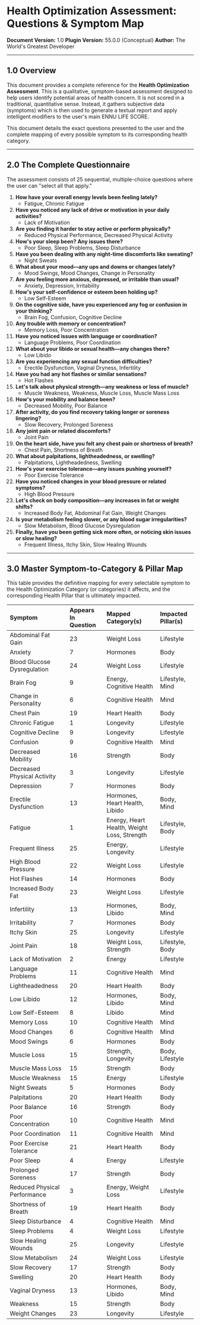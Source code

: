 # Health Optimization Assessment: Questions & Symptom Map

**Document Version:** 1.0
**Plugin Version:** 55.0.0 (Conceptual)
**Author:** The World's Greatest Developer

---

## 1.0 Overview

This document provides a complete reference for the **Health Optimization Assessment**. This is a qualitative, symptom-based assessment designed to help users identify potential areas of health concern. It is not scored in a traditional, quantitative sense. Instead, it gathers subjective data (symptoms) which is then used to generate a textual report and apply intelligent modifiers to the user's main ENNU LIFE SCORE.

This document details the exact questions presented to the user and the complete mapping of every possible symptom to its corresponding health category.

---

## 2.0 The Complete Questionnaire

The assessment consists of 25 sequential, multiple-choice questions where the user can "select all that apply."

1.  **How have your overall energy levels been feeling lately?**
    *   Fatigue, Chronic Fatigue
2.  **Have you noticed any lack of drive or motivation in your daily activities?**
    *   Lack of Motivation
3.  **Are you finding it harder to stay active or perform physically?**
    *   Reduced Physical Performance, Decreased Physical Activity
4.  **How's your sleep been? Any issues there?**
    *   Poor Sleep, Sleep Problems, Sleep Disturbance
5.  **Have you been dealing with any night-time discomforts like sweating?**
    *   Night Sweats
6.  **What about your mood—any ups and downs or changes lately?**
    *   Mood Swings, Mood Changes, Change in Personality
7.  **Are you feeling more anxious, depressed, or irritable than usual?**
    *   Anxiety, Depression, Irritability
8.  **How's your self-confidence or esteem been holding up?**
    *   Low Self-Esteem
9.  **On the cognitive side, have you experienced any fog or confusion in your thinking?**
    *   Brain Fog, Confusion, Cognitive Decline
10. **Any trouble with memory or concentration?**
    *   Memory Loss, Poor Concentration
11. **Have you noticed issues with language or coordination?**
    *   Language Problems, Poor Coordination
12. **What about your libido or sexual health—any changes there?**
    *   Low Libido
13. **Are you experiencing any sexual function difficulties?**
    *   Erectile Dysfunction, Vaginal Dryness, Infertility
14. **Have you had any hot flashes or similar sensations?**
    *   Hot Flashes
15. **Let's talk about physical strength—any weakness or loss of muscle?**
    *   Muscle Weakness, Weakness, Muscle Loss, Muscle Mass Loss
16. **How's your mobility and balance been?**
    *   Decreased Mobility, Poor Balance
17. **After activity, do you find recovery taking longer or soreness lingering?**
    *   Slow Recovery, Prolonged Soreness
18. **Any joint pain or related discomforts?**
    *   Joint Pain
19. **On the heart side, have you felt any chest pain or shortness of breath?**
    *   Chest Pain, Shortness of Breath
20. **What about palpitations, lightheadedness, or swelling?**
    *   Palpitations, Lightheadedness, Swelling
21. **How's your exercise tolerance—any issues pushing yourself?**
    *   Poor Exercise Tolerance
22. **Have you noticed changes in your blood pressure or related symptoms?**
    *   High Blood Pressure
23. **Let's check on body composition—any increases in fat or weight shifts?**
    *   Increased Body Fat, Abdominal Fat Gain, Weight Changes
24. **Is your metabolism feeling slower, or any blood sugar irregularities?**
    *   Slow Metabolism, Blood Glucose Dysregulation
25. **Finally, have you been getting sick more often, or noticing skin issues or slow healing?**
    *   Frequent Illness, Itchy Skin, Slow Healing Wounds

---

## 3.0 Master Symptom-to-Category & Pillar Map

This table provides the definitive mapping for every selectable symptom to the Health Optimization Category (or categories) it affects, and the corresponding Health Pillar that is ultimately impacted.

| Symptom | Appears In Question | Mapped Category(s) | Impacted Pillar(s) |
| :--- | :--- | :--- | :--- |
| Abdominal Fat Gain | 23 | Weight Loss | Lifestyle |
| Anxiety | 7 | Hormones | Body |
| Blood Glucose Dysregulation | 24 | Weight Loss | Lifestyle |
| Brain Fog | 9 | Energy, Cognitive Health | Lifestyle, Mind |
| Change in Personality | 6 | Cognitive Health | Mind |
| Chest Pain | 19 | Heart Health | Body |
| Chronic Fatigue | 1 | Longevity | Lifestyle |
| Cognitive Decline | 9 | Longevity | Lifestyle |
| Confusion | 9 | Cognitive Health | Mind |
| Decreased Mobility | 16 | Strength | Body |
| Decreased Physical Activity | 3 | Longevity | Lifestyle |
| Depression | 7 | Hormones | Body |
| Erectile Dysfunction | 13 | Hormones, Heart Health, Libido | Body, Mind |
| Fatigue | 1 | Energy, Heart Health, Weight Loss, Strength | Lifestyle, Body |
| Frequent Illness | 25 | Energy, Longevity | Lifestyle |
| High Blood Pressure | 22 | Weight Loss | Lifestyle |
| Hot Flashes | 14 | Hormones | Body |
| Increased Body Fat | 23 | Weight Loss | Lifestyle |
| Infertility | 13 | Hormones, Libido | Body, Mind |
| Irritability | 7 | Hormones | Body |
| Itchy Skin | 25 | Longevity | Lifestyle |
| Joint Pain | 18 | Weight Loss, Strength | Lifestyle, Body |
| Lack of Motivation | 2 | Energy | Lifestyle |
| Language Problems | 11 | Cognitive Health | Mind |
| Lightheadedness | 20 | Heart Health | Body |
| Low Libido | 12 | Hormones, Libido | Body, Mind |
| Low Self-Esteem | 8 | Libido | Mind |
| Memory Loss | 10 | Cognitive Health | Mind |
| Mood Changes | 6 | Cognitive Health | Mind |
| Mood Swings | 6 | Hormones | Body |
| Muscle Loss | 15 | Strength, Longevity | Body, Lifestyle |
| Muscle Mass Loss | 15 | Strength | Body |
| Muscle Weakness | 15 | Energy | Lifestyle |
| Night Sweats | 5 | Hormones | Body |
| Palpitations | 20 | Heart Health | Body |
| Poor Balance | 16 | Strength | Body |
| Poor Concentration | 10 | Cognitive Health | Mind |
| Poor Coordination | 11 | Cognitive Health | Mind |
| Poor Exercise Tolerance | 21 | Heart Health | Body |
| Poor Sleep | 4 | Energy | Lifestyle |
| Prolonged Soreness | 17 | Strength | Body |
| Reduced Physical Performance | 3 | Energy, Weight Loss | Lifestyle |
| Shortness of Breath | 19 | Heart Health | Body |
| Sleep Disturbance | 4 | Cognitive Health | Mind |
| Sleep Problems | 4 | Weight Loss | Lifestyle |
| Slow Healing Wounds | 25 | Longevity | Lifestyle |
| Slow Metabolism | 24 | Weight Loss | Lifestyle |
| Slow Recovery | 17 | Strength | Body |
| Swelling | 20 | Heart Health | Body |
| Vaginal Dryness | 13 | Hormones, Libido | Body, Mind |
| Weakness | 15 | Strength | Body |
| Weight Changes | 23 | Longevity | Lifestyle | 